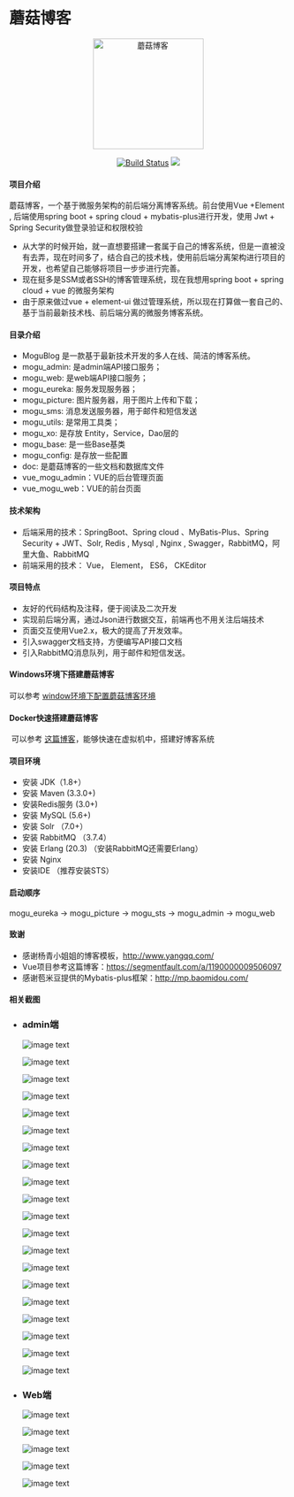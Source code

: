 # 蘑菇博客

<p align=center>
  <a href="http://www.moguit.cn">
    <img src="https://gitee.com/moxi159753/UploadImage/raw/master/mogublog/gitee/favicon2.ico" alt="蘑菇博客" style="width:200px;height:200px">
  </a>
</p>

<p align="center">
  <a href="https://gitee.com/moxi159753/mogu_blog_v2"><img alt="Build Status" src="https://img.shields.io/hexpm/l/plug.svg"></a>
<a target="_blank" href="https://www.oracle.com/technetwork/java/javase/downloads/index.html">
		<img src="https://img.shields.io/badge/JDK-1.8+-green.svg" ></img>
	</a>
</p>

#### 项目介绍
蘑菇博客，一个基于微服务架构的前后端分离博客系统。前台使用Vue +Element , 后端使用spring boot + spring cloud + mybatis-plus进行开发，使用  Jwt + Spring Security做登录验证和权限校验

- 从大学的时候开始，就一直想要搭建一套属于自己的博客系统，但是一直被没有去弄，现在时间多了，结合自己的技术栈，使用前后端分离架构进行项目的开发，也希望自己能够将项目一步步进行完善。
- 现在挺多是SSM或者SSH的博客管理系统，现在我想用spring boot + spring cloud  + vue 的微服务架构
- 由于原来做过vue + element-ui 做过管理系统，所以现在打算做一套自己的、基于当前最新技术栈、前后端分离的微服务博客系统。

#### 目录介绍

- MoguBlog 是一款基于最新技术开发的多人在线、简洁的博客系统。
- mogu_admin: 是admin端API接口服务；
- mogu_web: 是web端API接口服务；
- mogu_eureka: 服务发现服务器；
- mogu_picture: 图片服务器，用于图片上传和下载；
- mogu_sms: 消息发送服务器，用于邮件和短信发送
- mogu_utils: 是常用工具类；
- mogu_xo: 是存放 Entity，Service，Dao层的
- mogu_base: 是一些Base基类
- mogu_config: 是存放一些配置
- doc: 是蘑菇博客的一些文档和数据库文件
- vue_mogu_admin：VUE的后台管理页面
- vue_mogu_web：VUE的前台页面

#### 技术架构

- 后端采用的技术：SpringBoot、Spring cloud 、MyBatis-Plus、Spring Security + JWT、Solr, Redis , Mysql , Nginx , Swagger，RabbitMQ，阿里大鱼、RabbitMQ
- 前端采用的技术： Vue， Element， ES6， CKEditor

#### 项目特点

- 友好的代码结构及注释，便于阅读及二次开发
- 实现前后端分离，通过Json进行数据交互，前端再也不用关注后端技术
- 页面交互使用Vue2.x，极大的提高了开发效率。
- 引入swagger文档支持，方便编写API接口文档
- 引入RabbitMQ消息队列，用于邮件和短信发送。

#### Windows环境下搭建蘑菇博客

可以参考 [window环境下配置蘑菇博客环境](http://www.moguit.cn/#/info?blogUid=082ca226cf2e4103b0ffa6e6c13d7b14)

#### Docker快速搭建蘑菇博客

​	可以参考 [这篇博客](http://www.moguit.cn/#/info?blogUid=ab8377106a0d4b9f8d66131e4312c69e)，能够快速在虚拟机中，搭建好博客系统  



#### 项目环境

- 安装 JDK（1.8+）
- 安装 Maven (3.3.0+)
- 安装Redis服务 (3.0+)
- 安装 MySQL (5.6+)
- 安装 Solr （7.0+）
- 安装 RabbitMQ （3.7.4）
- 安装 Erlang (20.3) （安装RabbitMQ还需要Erlang）
- 安装 Nginx
- 安装IDE （推荐安装STS）

#### 启动顺序

mogu_eureka ->  mogu_picture -> mogu_sts -> mogu_admin -> mogu_web

#### 致谢

- 感谢杨青小姐姐的博客模板，http://www.yangqq.com/
- Vue项目参考这篇博客：https://segmentfault.com/a/1190000009506097
- 感谢苞米豆提供的Mybatis-plus框架：http://mp.baomidou.com/

#### 相关截图

- ### admin端

  ![image text](https://gitee.com/moxi159753/UploadImage/raw/master/mogublog/admin/login.png)

  ![image text](https://gitee.com/moxi159753/UploadImage/raw/master/mogublog/admin/bashboard.png)

  ![image text](https://gitee.com/moxi159753/UploadImage/raw/master/mogublog/admin/blog.png)
  
  ![image text](https://gitee.com/moxi159753/UploadImage/raw/master/mogublog/admin/blogEdit.png)
  
  ![image text](https://gitee.com/moxi159753/UploadImage/raw/master/mogublog/admin/addPicture.png)
  
  ![image text](https://gitee.com/moxi159753/UploadImage/raw/master/mogublog/admin/blogSort.png)
  
  ![image text](https://gitee.com/moxi159753/UploadImage/raw/master/mogublog/admin/blogTag.png)

  ![image text](https://gitee.com/moxi159753/UploadImage/raw/master/mogublog/admin/blogSort.png)
  
  ![image text](https://gitee.com/moxi159753/UploadImage/raw/master/mogublog/admin/blogLink.png)

  ![image text](https://gitee.com/moxi159753/UploadImage/raw/master/mogublog/admin/aboutMe.png)
  
  ![image text](https://gitee.com/moxi159753/UploadImage/raw/master/mogublog/admin/webConf.png)
  
  ![image text](https://gitee.com/moxi159753/UploadImage/raw/master/mogublog/admin/admin.png)
  
  ![image text](https://gitee.com/moxi159753/UploadImage/raw/master/mogublog/admin/categoryMenu.png)
  
  ![image text](https://gitee.com/moxi159753/UploadImage/raw/master/mogublog/admin/sysLog.png)
  
  ![image text](https://gitee.com/moxi159753/UploadImage/raw/master/mogublog/admin/exception.png)
  
  ![image text](https://gitee.com/moxi159753/UploadImage/raw/master/mogublog/admin/webConf.png)
  
  ![image text](https://gitee.com/moxi159753/UploadImage/raw/master/mogublog/admin/pictureSort.png)
  
  ![image text](https://gitee.com/moxi159753/UploadImage/raw/master/mogublog/admin/picture.png)
  
  ![image text](https://gitee.com/moxi159753/UploadImage/raw/master/mogublog/admin/solrIndex.png)

  ![image text](https://gitee.com/moxi159753/UploadImage/raw/master/mogublog/admin/swagger.png)



- ### Web端

  ![image text](https://gitee.com/moxi159753/UploadImage/raw/master/mogublog/web/index.png)

  ![image text](https://gitee.com/moxi159753/UploadImage/raw/master/mogublog/web/index2.png)
  
  ![image text](https://gitee.com/moxi159753/UploadImage/raw/master/mogublog/web/content.png)

  ![image text](https://gitee.com/moxi159753/UploadImage/raw/master/mogublog/web/about.png)

  ![image text](https://gitee.com/moxi159753/UploadImage/raw/master/mogublog/web/time.png)

